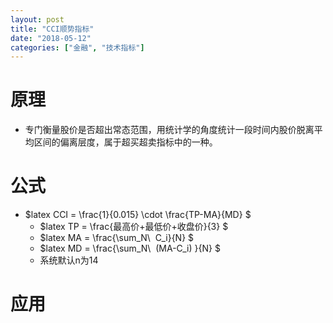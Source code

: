 ```yaml
---
layout: post
title: "CCI顺势指标"
date: "2018-05-12"
categories: ["金融", "技术指标"]
---
```


# 原理

- 专门衡量股价是否超出常态范围，用统计学的角度统计一段时间内股价脱离平均区间的偏离层度，属于超买超卖指标中的一种。

# 公式

- $latex CCI = \\frac{1}{0.015} \\cdot \\frac{TP-MA}{MD} $
    - $latex TP = \\frac{最高价+最低价+收盘价}{3} $
    - $latex MA = \\frac{\\sum\_N\\  C\_i}{N} $
    - $latex MD = \\frac{\\sum\_N\\  (MA-C\_i) }{N} $
    - 系统默认n为14

# 应用
